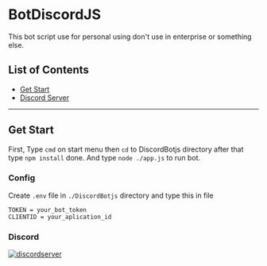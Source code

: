 # BotDiscordJS
This bot script use for personal using don't use in enterprise or something else.
## List of Contents
- [Get Start](#get-start)
- [Discord Server](#discord)
____________________

## Get Start
First, Type `cmd` on start menu then `cd` to DiscordBotjs directory after that type `npm install` done. And type `node ./app.js` to run bot.

### Config
Create `.env` file in `./DiscordBotjs` directory and type this in file
```
TOKEN = your_bot_token
CLIENTID = your_aplication_id
```

### Discord
[![discordserver](https://discord.com/api/guilds/862317056480641024/widget.png?style=banner2)](https://www.discord.gg/PnQYHHxKk3)
